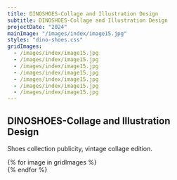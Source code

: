 ```yaml
---
title: DINOSHOES-Collage and Illustration Design
subtitle: DINOSHOES-Collage and Illustration Design
projectDate: "2024"
mainImage: "/images/index/image15.jpg"
styles: "dino-shoes.css"
gridImages:
  - /images/index/image15.jpg
  - /images/index/image15.jpg
  - /images/index/image15.jpg
  - /images/index/image15.jpg
  - /images/index/image15.jpg
  - /images/index/image15.jpg
  - /images/index/image15.jpg
---
```

<section class="section">
    <div class="details-container">
        <h1 class="title">DINOSHOES-Collage and Illustration<br>Design</h1>
        <p class="description">Shoes collection publicity, vintage collage edition.</p>
    </div>
    <div class="grid container">
        {% for image in gridImages %}
            <div class="image-container">
                <img class="img" src="{{ image }}" alt="">
            </div>
        {% endfor %}
    </div>
</section>